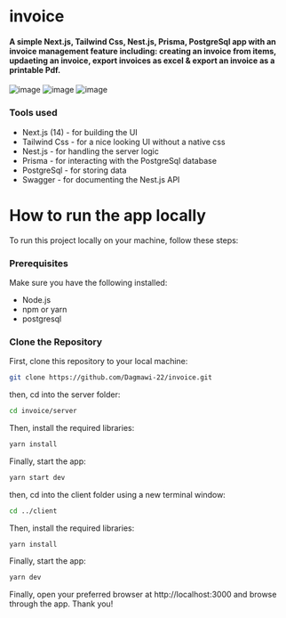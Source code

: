 # invoice

#### A simple Next.js, Tailwind Css, Nest.js, Prisma, PostgreSql app with an invoice management feature including: creating an invoice from items, updaeting an invoice, export invoices as excel & export an invoice as a printable Pdf.
![image](https://github.com/user-attachments/assets/aa1961b0-733c-4dd0-b497-e3a10bc55c38)
![image](https://github.com/user-attachments/assets/bd37be4d-2239-4674-8ff7-828332cb032e)
![image](https://github.com/user-attachments/assets/124f39a1-6eaa-458a-a492-4654dea67b7a)




### Tools used

- Next.js (14) - for building the UI
- Tailwind Css - for a nice looking UI without a native css
- Nest.js - for handling the server logic
- Prisma - for interacting with the PostgreSql database
- PostgreSql - for storing data
- Swagger - for documenting the Nest.js API

# How to run the app locally

To run this project locally on your machine, follow these steps:

### Prerequisites

Make sure you have the following installed:
- Node.js
- npm or yarn
- postgresql 
  

### Clone the Repository

First, clone this repository to your local machine:
```bash
git clone https://github.com/Dagmawi-22/invoice.git
```
then, cd into the server folder:

```bash
cd invoice/server
```
Then, install the required libraries:
```bash
yarn install
```
Finally, start the app:
```bash
yarn start dev
```
then, cd into the client folder using a new terminal window:

```bash
cd ../client
```
Then, install the required libraries:
```bash
yarn install
```
Finally, start the app:
```bash
yarn dev
```

Finally, open your preferred browser at http://localhost:3000 and browse through the app.
Thank you!


